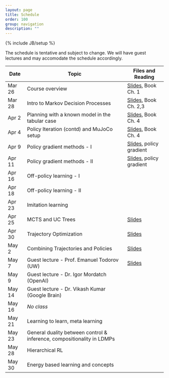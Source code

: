 ```yaml
---
layout: page
title: Schedule
order: 100
group: navigation
description: ""
---
```

{% include JB/setup %}

The schedule is tentative and subject to change. We will have guest lectures and may accomodate the schedule accordingly.

| Date                          | Topic                                           | Files and Reading                                       |
| ----------------------------- | ----------------------------------------------- | --------------------------------                        |
| Mar 26                        | Course overview                                 | [Slides](files/lecture1_intro.pdf), Book Ch. 1          |
| Mar 28                        | Intro to Markov Decision Processes              | [Slides](files/lecture2_mdp.pdf), Book Ch. 2,3          |
| Apr 2                         | Planning with a known model in the tabular case | [Slides](files/lecture3_policyiter.pdf), Book Ch. 4     |
| Apr 4                         | Policy Iteration (contd) and MuJoCo setup       | [Slides](files/lecture4_policyiter.pdf), Book Ch. 4     |
| Apr 9                         | Policy gradient methods - I                     | [Slides](files/lecture5_reinforce.pdf), policy gradient |
| Apr 11                        | Policy gradient methods - II                    | [Slides](files/lecture6_npg.pdf), policy gradient       |
| Apr 16                        | Off-policy learning - I                         |
| Apr 18                        | Off-policy learning - II                        |
| Apr 23                        | Imitation learning                              |
| Apr 25                        | MCTS and UC Trees                               | [Slides](files/MCTS.pdf)                                |
| Apr 30                        | Trajectory Optimization                         | [Slides](files/trajopt.pdf)                             |
| May 2                         | Combining Trajectories and Policies             | [Slides](files/gps.pdf)                                 |
| May 7                         | Guest lecture - Prof. Emanuel Todorov (UW)      | [Slides](files/emo.pdf)                                 |
| May 9                         | Guest lecture - Dr. Igor Mordatch (OpenAI)      |
| May 14                        | Guest lecture - Dr. Vikash Kumar (Google Brain) |
| May 16                        | *No class*                                      |
| May 21                        | Learning to learn, meta learning                |
| May 23                        | General duality between control & inference, compositionality in LDMPs |
| May 28                        | Hierarchical RL                                 |
| May 30                        | Energy based learning and concepts              |
